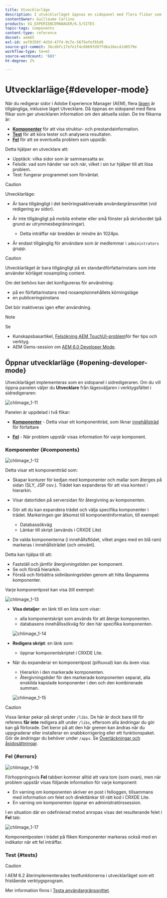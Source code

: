 ```yaml
---
title: Utvecklarläge
description: I utvecklarläget öppnas en sidopanel med flera flikar som ger utvecklaren information om den aktuella sidan.
contentOwner: Guillaume Carlino
products: SG_EXPERIENCEMANAGER/6.5/SITES
topic-tags: components
content-type: reference
docset: aem65
exl-id: aef0350f-4d3d-47f4-9c7e-5675efef65d9
source-git-commit: 3bcdbfc17efe1f4c6069fd97fd6a16ec41d0579e
workflow-type: tm+mt
source-wordcount: '683'
ht-degree: 2%

---
```


# Utvecklarläge{#developer-mode}

När du redigerar sidor i Adobe Experience Manager (AEM), flera [lägen](/help/sites-authoring/author-environment-tools.md#modestouchoptimizedui) är tillgängliga, inklusive läget Utvecklare. Då öppnas en sidopanel med flera flikar som ger utvecklaren information om den aktuella sidan. De tre flikarna är:

* **[Komponenter](#components)** för att visa struktur- och prestandainformation.
* **[Test](#tests)** för att köra tester och analysera resultaten.
* **[Fel](#errors)** för att se eventuella problem som uppstår.

Detta hjälper en utvecklare att:

* Upptäck: vilka sidor som är sammansatta av.
* Felsök: vad som händer var och när, vilket i sin tur hjälper till att lösa problem.
* Test: fungerar programmet som förväntat.

>[!CAUTION]
>
>Utvecklarläge:
>
>* Är bara tillgängligt i det beröringsaktiverade användargränssnittet (vid redigering av sidor).
>* Är inte tillgängligt på mobila enheter eller små fönster på skrivbordet (på grund av utrymmesbegränsningar).
>
>   * Detta inträffar när bredden är mindre än 1024px.
>* Är endast tillgänglig för användare som är medlemmar i `administrators` grupp.

>[!CAUTION]
>
>Utvecklarläget är bara tillgängligt på en standardförfattarinstans som inte använder körläget nosampling content.
>
>Om det behövs kan det konfigureras för användning:
>
>* på en författarinstans med nosamplsinnehållets körningsläge
>* en publiceringsinstans
>
>Det bör inaktiveras igen efter användning.

>[!NOTE]
>
>Se
>
>* Kunskapsbasartikel, [Felsökning AEM TouchUI-problem](https://helpx.adobe.com/experience-manager/kb/troubleshooting-aem-touchui-issues.html)för fler tips och verktyg.
>* AEM Gems-session om [AEM 6.0 Developer Mode](https://experienceleague.adobe.com/docs/events/experience-manager-gems-recordings/gems2014/aem-developer-mode.html).
>

## Öppnar utvecklarläge {#opening-developer-mode}

Utvecklarläget implementeras som en sidopanel i sidredigeraren. Om du vill öppna panelen väljer du **Utvecklare** från lägesväljaren i verktygsfältet i sidredigeraren:

![chlimage_1-11](assets/chlimage_1-11.png)

Panelen är uppdelad i två flikar:

* **[Komponenter](/help/sites-developing/developer-mode.md#components)** - Detta visar ett komponentträd, som liknar [innehållsträd](/help/sites-authoring/author-environment-tools.md#content-tree) för författare

* **[Fel](/help/sites-developing/developer-mode.md#errors)** - När problem uppstår visas information för varje komponent.

### Komponenter {#components}

![chlimage_1-12](assets/chlimage_1-12.png)

Detta visar ett komponentträd som:

* Skapar konturer för kedjan med komponenter och mallar som återges på sidan (SLY, JSP osv.). Trädet kan expanderas för att visa kontext i hierarkin.
* Visar datortiden på serversidan för återgivning av komponenten.
* Gör att du kan expandera trädet och välja specifika komponenter i trädet. Markeringen ger åtkomst till komponentinformation, till exempel:

   * Databassökväg
   * Länkar till skript (används i CRXDE Lite)

* De valda komponenterna (i innehållsflödet, vilket anges med en blå ram) markeras i innehållsträdet (och omvänt).

Detta kan hjälpa till att:

* Fastställ och jämför återgivningstiden per komponent.
* Se och förstå hierarkin.
* Förstå och förbättra sidinläsningstiden genom att hitta långsamma komponenter.

Varje komponentpost kan visa (till exempel:

![chlimage_1-13](assets/chlimage_1-13.png)

* **Visa detaljer**: en länk till en lista som visar:

   * alla komponentskript som används för att återge komponenten.
   * databasens innehållssökväg för den här specifika komponenten.

  ![chlimage_1-14](assets/chlimage_1-14.png)

* **Redigera skript**: en länk som:

   * öppnar komponentskriptet i CRXDE Lite.

* När du expanderar en komponentpost (pilhuvud) kan du även visa:

   * Hierarkin i den markerade komponenten.
   * Återgivningstider för den markerade komponenten separat, alla enskilda kapslade komponenter i den och den kombinerade summan.

  ![chlimage_1-15](assets/chlimage_1-15.png)

>[!CAUTION]
>
>Vissa länkar pekar på skript under `/libs`. De här är dock bara till för referens **får inte** redigera allt under `/libs`, eftersom alla ändringar du gör kan gå förlorade. Det beror på att den här grenen kan ändras när du uppgraderar eller installerar en snabbkorrigering eller ett funktionspaket. Gör de ändringar du behöver under `/apps`. Se [Övertäckningar och åsidosättningar](/help/sites-developing/overlays.md).

### Fel {#errors}

![chlimage_1-16](assets/chlimage_1-16.png)

Förhoppningsvis **Fel** tabben kommer alltid att vara tom (som ovan), men när problem uppstår visas följande information för varje komponent:

* En varning om komponenten skriver en post i felloggen, tillsammans med information om felet och direktlänkar till rätt kod i CRXDE Lite.
* En varning om komponenten öppnar en administratörssession.

I en situation där en odefinierad metod anropas visas det resulterande felet i **Fel** tab:

![chlimage_1-17](assets/chlimage_1-17.png)

Komponentposten i trädet på fliken Komponenter markeras också med en indikator när ett fel inträffar.

### Test {#tests}

>[!CAUTION]
>
>I AEM 6.2 återimplementerades testfunktionerna i utvecklarläget som ett fristående verktygsprogram.
>
>Mer information finns i [Testa användargränssnittet](/help/sites-developing/hobbes.md).
